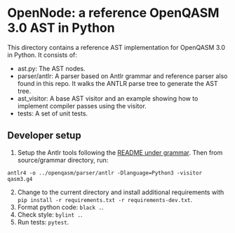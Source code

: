 # OpenNode: a reference OpenQASM 3.0 AST in Python

This directory contains a reference AST implementation for OpenQASM 3.0 in Python. It consists of:

* ast.py: The AST nodes.
* parser/antlr: A parser based on Antlr grammar and reference parser also found in this repo.
It walks the ANTLR parse tree to generate the AST tree.
* ast_visitor: A base AST visitor and an example showing how to implement compiler passes
using the visitor.
* tests: A set of unit tests.


## Developer setup

1. Setup the Antlr tools following the [README under grammar](../README.md). Then from 
source/grammar directory, run:
```
antlr4 -o ../openqasm/parser/antlr -Dlanguage=Python3 -visitor qasm3.g4
```
2. Change to the current directory and install additional requirements with 
`pip install -r requirements.txt -r requirements-dev.txt`.
3. Format python code: `black .`.
4. Check style: `bylint .`.
5. Run tests: `pytest`.
